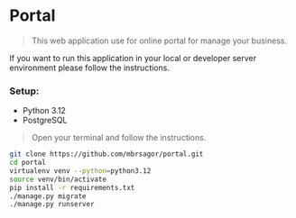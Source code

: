 # Portal

> This web application use for online portal for manage your business.

If you want to run this application in your local or developer server environment please follow the instructions.

### Setup:
- Python 3.12
- PostgreSQL

> Open your terminal and follow the instructions.

```bash
git clone https://github.com/mbrsagor/portal.git
cd portal
virtualenv venv --python=python3.12
source venv/bin/activate
pip install -r requirements.txt
./manage.py migrate
./manage.py runserver
```
